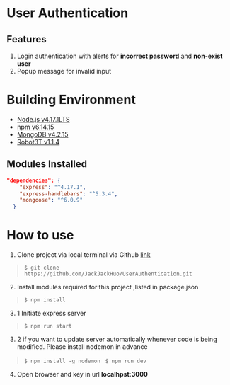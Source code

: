 # **User Authentication**

## **Features**
1. Login authentication with alerts for **incorrect password** and **non-exist user**
2. Popup message for invalid input


# **Building Environment**

- [Node.js   v4.17.1LTS](https://nodejs.org/en/)  
- [npm   v6.14.15](https://www.npmjs.com/)    
- [MongoDB v4.2.15](https://www.mongodb.com/try/download/community)
- [Robot3T v1.1.4](https://robomongo.org/)

## **Modules Installed**
```json
"dependencies": {
    "express": "^4.17.1",
    "express-handlebars": "^5.3.4",
    "mongoose": "^6.0.9"
  }
  ```
# **How to use**
1. Clone project via local terminal via Github [link](https://github.com/JackJackHuo/UserAuthentication.git)

> `$ git clone https://github.com/JackJackHuo/UserAuthentication.git`

2. Install modules required for this project ,listed in package.json

> `$ npm install`

3. 1 Initiate express server

> `$ npm run start`

3. 2 if you want to update server automatically whenever code is being modified. Please install nodemon in advance

> `$ npm install -g nodemon `
> `$ npm run dev`

4. Open browser and key in url **localhpst:3000**
